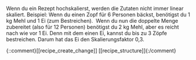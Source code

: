 Wenn du ein Rezept hochskalierst, werden die Zutaten nicht immer linear skaliert. Beispiel: Wenn du einen Zopf für 6 Personen bäckst, benötigst du 1 kg Mehl und 1 Ei (zum Bestreichen).  Wenn du nun die doppelte Menge zubereitet (also für 12 Personen) benötigst du 2 kg Mehl, aber es reicht nach wie vor 1 Ei. Denn mit dem einen Ei, kannst du bis zu 3 Zöpfe bestreichen. Darum hat das Ei den Skalierungsfaktor 0,3.

  {::comment}[[recipe_create_change]] [[recipe_structure]]{:/comment}